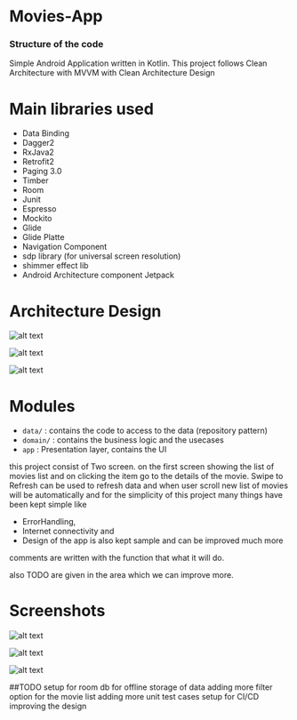 # Movies-App

### Structure of the code ###
Simple Android Application written in Kotlin.
This project follows Clean Architecture with MVVM with Clean Architecture Design


# Main libraries used

* Data Binding
* Dagger2
* RxJava2
* Retrofit2
* Paging 3.0
* Timber
* Room
* Junit
* Espresso
* Mockito
* Glide
* Glide Platte
* Navigation Component
* sdp library (for universal screen resolution)
* shimmer effect lib
* Android Architecture component Jetpack

# Architecture Design
![alt text](https://github.com/mookyjan/MoviesApp/blob/main/diagram/clean%20architecture%20design.png)

![alt text](https://github.com/mookyjan/MoviesApp/blob/main/diagram/clean-mvvm.png)

![alt text](https://github.com/mookyjan/MoviesApp/blob/main/diagram/project%20structure.png)


# Modules


* `data/` : contains the code to access to the data (repository pattern)
* `domain/` : contains the business logic and the usecases
* `app` : Presentation layer, contains the UI 

this project consist of Two screen. on the first screen showing the list of movies list and on clicking the item
go to the details of the movie.
Swipe to Refresh can be used to refresh data and when user scroll new list of movies will be automatically
and for the simplicity of this project many things have been kept simple
like 
* ErrorHandling, 
* Internet connectivity and 
* Design of the app is also kept sample and can be improved much more

comments are written with the function that what it will do.

also TODO are given in the area which we can improve more.

# Screenshots
![alt text](https://github.com/mookyjan/MoviesApp/blob/main/screenshots/device-2020-11-22-184042.png)

![alt text](https://github.com/mookyjan/MoviesApp/blob/main/screenshots/device-2020-11-23-073954.png)

![alt text](https://github.com/mookyjan/MoviesApp/blob/main/screenshots/device-2020-11-23-081505.png)


##TODO
setup for room db for offline storage of data
adding more filter option for the movie list
adding more unit test cases
setup for CI/CD
improving the design





